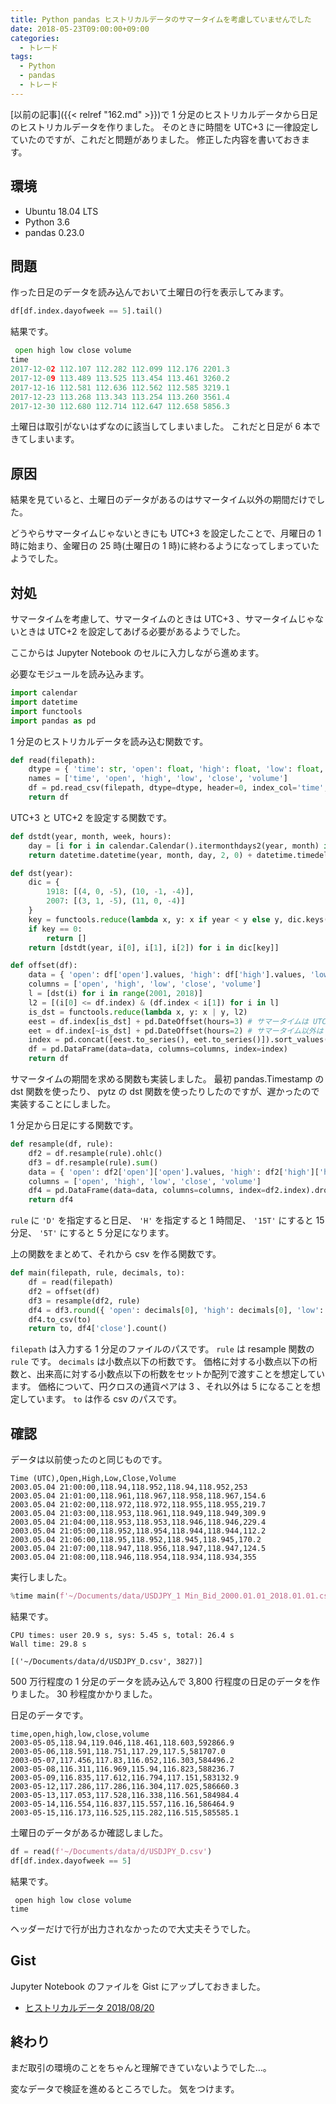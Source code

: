 ```yaml
---
title: Python pandas ヒストリカルデータのサマータイムを考慮していませんでした
date: 2018-05-23T09:00:00+09:00
categories:
  - トレード
tags:
  - Python
  - pandas
  - トレード
---
```


[以前の記事]({{< relref "162.md" >}})で 1 分足のヒストリカルデータから日足のヒストリカルデータを作りました。
そのときに時間を UTC+3 に一律設定していたのですが、これだと問題がありました。
修正した内容を書いておきます。

<!--more-->

## 環境

* Ubuntu 18.04 LTS
* Python 3.6
* pandas 0.23.0

## 問題

作った日足のデータを読み込んでおいて土曜日の行を表示してみます。

```python
df[df.index.dayofweek == 5].tail()
```

結果です。

```python
 open high low close volume
time
2017-12-02 112.107 112.282 112.099 112.176 2201.3
2017-12-09 113.489 113.525 113.454 113.461 3260.2
2017-12-16 112.581 112.636 112.562 112.585 3219.1
2017-12-23 113.268 113.343 113.254 113.260 3561.4
2017-12-30 112.680 112.714 112.647 112.658 5856.3
```

土曜日は取引がないはずなのに該当してしまいました。
これだと日足が 6 本できてしまいます。

## 原因

結果を見ていると、土曜日のデータがあるのはサマータイム以外の期間だけでした。

どうやらサマータイムじゃないときにも UTC+3 を設定したことで、月曜日の 1 時に始まり、金曜日の 25 時(土曜日の 1 時)に終わるようになってしまっていたようでした。

## 対処

サマータイムを考慮して、サマータイムのときは UTC+3 、サマータイムじゃないときは UTC+2 を設定してあげる必要があるようでした。

ここからは Jupyter Notebook のセルに入力しながら進めます。

必要なモジュールを読み込みます。

```python
import calendar
import datetime
import functools
import pandas as pd
```

1 分足のヒストリカルデータを読み込む関数です。

```python
def read(filepath):
    dtype = { 'time': str, 'open': float, 'high': float, 'low': float, 'close': float, 'volume': float }
    names = ['time', 'open', 'high', 'low', 'close', 'volume']
    df = pd.read_csv(filepath, dtype=dtype, header=0, index_col='time', names=names, parse_dates=['time'])
    return df
```

UTC+3 と UTC+2 を設定する関数です。

```python
def dstdt(year, month, week, hours):
    day = [i for i in calendar.Calendar().itermonthdays2(year, month) if i[0] != 0 and i[1] == calendar.SUNDAY][week][0]
    return datetime.datetime(year, month, day, 2, 0) + datetime.timedelta(hours=-hours)

def dst(year):
    dic = {
        1918: [(4, 0, -5), (10, -1, -4)],
        2007: [(3, 1, -5), (11, 0, -4)]
    }
    key = functools.reduce(lambda x, y: x if year < y else y, dic.keys(), 0)
    if key == 0:
        return []
    return [dstdt(year, i[0], i[1], i[2]) for i in dic[key]]

def offset(df):
    data = { 'open': df['open'].values, 'high': df['high'].values, 'low': df['low'].values, 'close': df['close'].values, 'volume': df['volume'].values }
    columns = ['open', 'high', 'low', 'close', 'volume']
    l = [dst(i) for i in range(2001, 2018)]
    l2 = [(i[0] <= df.index) & (df.index < i[1]) for i in l]
    is_dst = functools.reduce(lambda x, y: x | y, l2)
    eest = df.index[is_dst] + pd.DateOffset(hours=3) # サマータイムは UTC+3
    eet = df.index[~is_dst] + pd.DateOffset(hours=2) # サマータイム以外は UTC+2
    index = pd.concat([eest.to_series(), eet.to_series()]).sort_values()
    df = pd.DataFrame(data=data, columns=columns, index=index)
    return df
```

サマータイムの期間を求める関数も実装しました。
最初 pandas.Timestamp の dst 関数を使ったり、 pytz の dst 関数を使ったりしたのですが、遅かったので実装することにしました。

1 分足から日足にする関数です。

```python
def resample(df, rule):
    df2 = df.resample(rule).ohlc()
    df3 = df.resample(rule).sum()
    data = { 'open': df2['open']['open'].values, 'high': df2['high']['high'].values, 'low': df2['low']['low'].values, 'close': df2['close']['close'].values, 'volume': df3['volume'].values }
    columns = ['open', 'high', 'low', 'close', 'volume']
    df4 = pd.DataFrame(data=data, columns=columns, index=df2.index).dropna()
    return df4
```

`rule` に `'D'` を指定すると日足、 `'H'` を指定すると 1 時間足、 `'15T'` にすると 15 分足、 `'5T'` にすると 5 分足になります。

上の関数をまとめて、それから csv を作る関数です。

```python
def main(filepath, rule, decimals, to):
    df = read(filepath)
    df2 = offset(df)
    df3 = resample(df2, rule)
    df4 = df3.round({ 'open': decimals[0], 'high': decimals[0], 'low': decimals[0], 'close': decimals[0], 'volume': decimals[1] })
    df4.to_csv(to)
    return to, df4['close'].count()
```

`filepath` は入力する 1 分足のファイルのパスです。
`rule` は resample 関数の `rule` です。
`decimals` は小数点以下の桁数です。
価格に対する小数点以下の桁数と、出来高に対する小数点以下の桁数をセットか配列で渡すことを想定しています。
価格について、円クロスの通貨ペアは 3 、それ以外は 5 になることを想定しています。
`to` は作る csv のパスです。

## 確認

データは以前使ったのと同じものです。

```console
Time (UTC),Open,High,Low,Close,Volume
2003.05.04 21:00:00,118.94,118.952,118.94,118.952,253
2003.05.04 21:01:00,118.961,118.967,118.958,118.967,154.6
2003.05.04 21:02:00,118.972,118.972,118.955,118.955,219.7
2003.05.04 21:03:00,118.953,118.961,118.949,118.949,309.9
2003.05.04 21:04:00,118.953,118.953,118.946,118.946,229.4
2003.05.04 21:05:00,118.952,118.954,118.944,118.944,112.2
2003.05.04 21:06:00,118.95,118.952,118.945,118.945,170.2
2003.05.04 21:07:00,118.947,118.956,118.947,118.947,124.5
2003.05.04 21:08:00,118.946,118.954,118.934,118.934,355
```

実行しました。

```python
%time main(f'~/Documents/data/USDJPY_1 Min_Bid_2000.01.01_2018.01.01.csv', 'd', (3, 1), f'~/Documents/data/USDJPY_D.csv')
```

結果です。

```console
CPU times: user 20.9 s, sys: 5.45 s, total: 26.4 s
Wall time: 29.8 s

[('~/Documents/data/d/USDJPY_D.csv', 3827)]
```

500 万行程度の 1 分足のデータを読み込んで 3,800 行程度の日足のデータを作りました。
30 秒程度かかりました。

日足のデータです。

```console
time,open,high,low,close,volume
2003-05-05,118.94,119.046,118.461,118.603,592866.9
2003-05-06,118.591,118.751,117.29,117.5,581707.0
2003-05-07,117.456,117.83,116.052,116.303,584496.2
2003-05-08,116.311,116.969,115.94,116.823,588236.7
2003-05-09,116.835,117.612,116.794,117.151,583132.9
2003-05-12,117.286,117.286,116.304,117.025,586660.3
2003-05-13,117.053,117.528,116.338,116.561,584984.4
2003-05-14,116.554,116.837,115.557,116.16,586464.9
2003-05-15,116.173,116.525,115.282,116.515,585585.1
```

土曜日のデータがあるか確認しました。

```python
df = read(f'~/Documents/data/d/USDJPY_D.csv')
df[df.index.dayofweek == 5]
```

結果です。

```console
 open high low close volume
time
```

ヘッダーだけで行が出力されなかったので大丈夫そうでした。

## Gist

Jupyter Notebook のファイルを Gist にアップしておきました。

* [ヒストリカルデータ 2018/08/20](https://gist.github.com/va2577/2ca817ca3d34fb1f6ab715bc967c9e10)

## 終わり

まだ取引の環境のことをちゃんと理解できていないようでした…。

変なデータで検証を進めるところでした。
気をつけます。

